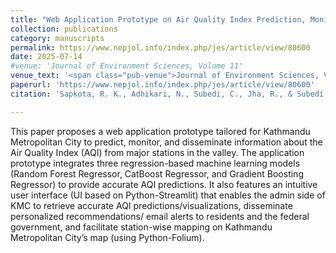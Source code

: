 ```yaml
---
title: "Web Application Prototype on Air Quality Index Prediction, Monitoring, and Information Dissemination System: Machine Learning and Python-Streamlit-based Application Tailored for Kathmandu Metropolitan City"
collection: publications
category: manuscripts
permalink: https://www.nepjol.info/index.php/jes/article/view/80600
date: 2025-07-14
#venue: 'Journal of Environment Sciences, Volume 11'
venue_text: '<span class="pub-venue">Journal of Environment Sciences, Volume 11</span>'
paperurl: 'https://www.nepjol.info/index.php/jes/article/view/80600'
citation: 'Sapkota, R. K., Adhikari, N., Subedi, C., Jha, R., & Subedi, M. (2025). Web Application Prototype on Air Quality Index Prediction, Monitoring, and Information Dissemination System: Machine Learning and Python-Streamlit-based Application Tailored for Kathmandu Metropolitan City . Journal of Environment Sciences, 11(1), 28–33. https://doi.org/10.3126/jes.v11i1.80600'

---
```

This paper proposes a web application prototype tailored for Kathmandu Metropolitan City to predict, monitor, and disseminate information about the Air Quality Index (AQI) from major stations in the valley. The application prototype integrates three regression-based machine learning models (Random Forest Regressor, CatBoost Regressor, and Gradient Boosting Regressor) to provide accurate AQI predictions. It also features an intuitive user interface (UI based on Python-Streamlit) that enables the admin side of KMC to retrieve accurate AQI predictions/visualizations, disseminate personalized recommendations/ email alerts to residents and the federal government, and facilitate station-wise mapping on Kathmandu Metropolitan City’s map (using Python-Folium).